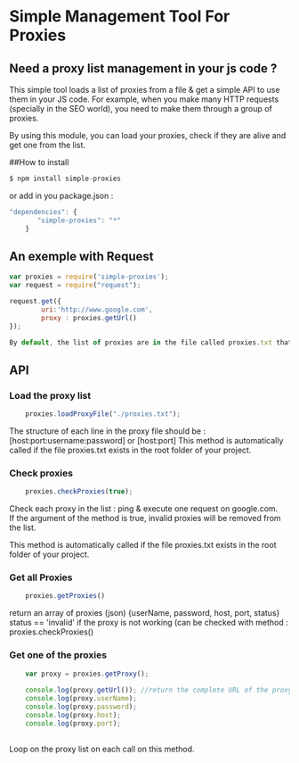 # Simple Management Tool For Proxies 

## Need a proxy list management in your js code ? 

This simple tool loads a list of proxies from a file & get a simple API to use them in your JS code. 
For example, when you make many HTTP requests (specially in the SEO world), you need to make them through a group of proxies. 

By using this module, you can load your proxies, check if they are alive and get one from the list. 


##How to install
```javascript
$ npm install simple-proxies
```
or add in you package.json :
 
```javascript
"dependencies": {
       "simple-proxies": "*"
    }
```

## An exemple with Request 


```javascript
var proxies = require('simple-proxies');
var request = require("request");

request.get({ 
		uri:'http://www.google.com',
		proxy : proxies.getUrl()
});

By default, the list of proxies are in the file called proxies.txt that should be in the root folder of your project. 

```


## API
### Load the proxy list
```javascript
	proxies.loadProxyFile("./proxies.txt");
 ``` 
 
 The structure of each line in the proxy file should be : [host:port:username:password] or [host:port]
 This method is automatically called if the file proxies.txt exists in the root folder of your project. 

### Check proxies 
```javascript
	proxies.checkProxies(true); 
 ``` 
Check each proxy in the list : ping & execute one request on google.com.  
If the argument of the method is true, invalid proxies will be removed from the list. 

This method is automatically called if the file proxies.txt exists in the root folder of your project. 

### Get all Proxies
```javascript
	proxies.getProxies()
 ``` 
 return an array of proxies (json) {userName, password, host, port, status}
 status == 'invalid' if the proxy is not working (can be checked with method : proxies.checkProxies()
 
### Get one of the proxies 
```javascript
	var proxy = proxies.getProxy();
	
	console.log(proxy.getUrl()); //return the complete URL of the proxy : http://username:pwd@host:port
	console.log(proxy.userName); 
	console.log(proxy.password); 
	console.log(proxy.host); 
	console.log(proxy.port); 
	
 ``` 
 
Loop on the proxy list on each call on this method. 

